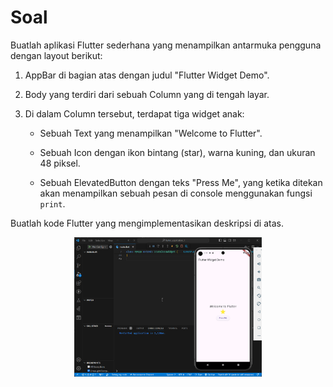 # Soal 
Buatlah aplikasi Flutter sederhana yang menampilkan antarmuka pengguna dengan layout berikut:

1. AppBar di bagian atas dengan judul "Flutter Widget Demo".

2. Body yang terdiri dari sebuah Column yang di tengah layar.

3. Di dalam Column tersebut, terdapat tiga widget anak:
    - Sebuah Text yang menampilkan "Welcome to Flutter".
    - Sebuah Icon dengan ikon bintang (star), warna kuning, dan ukuran 48 piksel.

    - Sebuah ElevatedButton dengan teks "Press Me", yang ketika ditekan akan menampilkan sebuah pesan di console menggunakan fungsi `print`.

Buatlah kode Flutter yang mengimplementasikan deskripsi di atas.

<p align="center">
<img src="../assets/widget-dasar-latihan.gif" width="300">
</p>